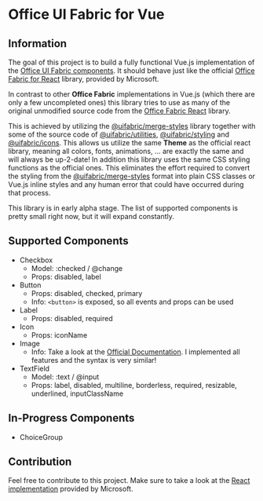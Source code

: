 # Office UI Fabric for Vue

## Information

The goal of this project is to build a fully functional Vue.js implementation of 
the [Office UI Fabric components](https://developer.microsoft.com/en-us/fabric#/components). 
It should behave just like the official 
[Office Fabric for React](https://github.com/OfficeDev/office-ui-fabric-react) library, provided by Microsoft. 

In contrast to other **Office Fabric** implementations in Vue.js (which there are only a few uncompleted ones) 
this library tries to use as many of the original unmodified source code from the 
[Office Fabric React](https://github.com/OfficeDev/office-ui-fabric-react) library.

This is achieved by utilizing the [@uifabric/merge-styles](https://www.npmjs.com/package/@uifabric/merge-styles) library
together with some of the source code of [@uifabric/utilities](https://www.npmjs.com/package/@uifabric/utilities), 
[@uifabric/styling](https://www.npmjs.com/package/@uifabric/styling) and [@uifabric/icons](https://www.npmjs.com/package/@uifabric/icons). This allows us utilize the same **Theme** as the 
official react library, meaning all colors, fonts, animations, ... are exactly the same and will always be up-2-date!
In addition this library uses the same CSS styling functions as the official ones. This eliminates the effort required to
convert the styling from the [@uifabric/merge-styles](https://www.npmjs.com/package/@uifabric/merge-styles) format into
plain CSS classes or Vue.js inline styles and any human error that could have occurred during that process.

This library is in early alpha stage. The list of supported components is pretty small right now, but it will expand constantly.

## Supported Components

- Checkbox
    - Model: :checked / @change
    - Props: disabled, label
- Button
    - Props: disabled, checked, primary
    - Info: ``<button>`` is exposed, so all events and props can be used
- Label
    - Props: disabled, required
- Icon
    - Props: iconName
- Image
    - Info: Take a look at the [Official Documentation](https://developer.microsoft.com/en-us/fabric#/components/image). I implemented all features and the syntax is very similar!
- TextField
    - Model: :text / @input
    - Props: label, disabled, multiline, borderless, required, resizable, underlined, inputClassName

## In-Progress Components

- ChoiceGroup

## Contribution

Feel free to contribute to this project. 
Make sure to take a look at the [React implementation](https://github.com/OfficeDev/office-ui-fabric-react) provided by Microsoft. 
